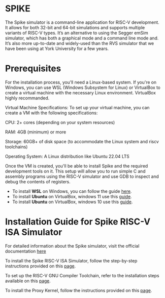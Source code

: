 # SPIKE
The Spike simulator is a command-line application for RISC-V development. It allows for both 32-bit and 64-bit simulations and supports multiple variants of RISC-V types. It’s an alternative to using the Segger emSim simulator, which has both a graphical mode and a command line mode and. It’s also more up-to-date and widely-used than the RVS simulator that we have been using at York University for a few years.
# Prerequisites
For the installation process, you'll need a Linux-based system. If you're on Windows, you can use WSL (Windows Subsystem for Linux) or VirtualBox to create a virtual machine with the necessary Linux environment. VirtualBox highly recommanded.

Virtual Machine Specifications:
To set up your virtual machine, you can create a VM with the following specifications:

CPU: 2+ cores (depending on your system resources)

RAM: 4GB (minimum) or more

Storage: 60GB+ of disk space (to accommodate the Linux system and  riscv toolchains)

Operating System: A Linux distribution like Ubuntu 22.04 LTS

Once the VM is created, you'll be able to install Spike and the required development tools on it. This setup will allow you to run simple C and assembly programs using the RISC-V simulator and use GDB to inspect and debug the contents of registers.

- To install **WSL** on Windows, you can follow the guide [here](https://docs.microsoft.com/en-us/windows/wsl/install).
- To install **Ubuntu** on VirtualBox, windows 11 use this [guide](https://www.youtube.com/watch?v=L9ya49O5CIY).
- To install **Ubuntu** on VirtualBox, windows 10 use this [guide](https://www.youtube.com/watch?v=f3QdUOD2vOs).


# Installation Guide for Spike RISC-V ISA Simulator

For detailed information about the Spike simulator, visit the official documentation [here](https://www.yorku.ca/professor/drsmith/2024/07/28/getting-started-with-risc-v-spike-simulator/)

To install the Spike RISC-V ISA Simulator, follow the step-by-step instructions provided on this [page](https://github.com/riscv-software-src/riscv-isa-sim).

To set up the RISC-V GNU Compiler Toolchain, refer to the installation steps available on this [page](https://github.com/riscv-collab/riscv-gnu-toolchain/blob/master/README.md).

To install the Proxy Kernel, follow the instructions provided on this [page](https://github.com/riscv-software-src/riscv-pk).

